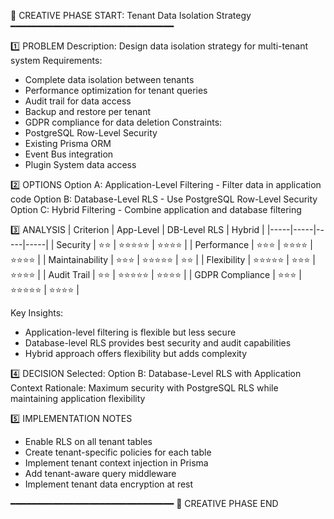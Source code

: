 📌 CREATIVE PHASE START: Tenant Data Isolation Strategy
━━━━━━━━━━━━━━━━━━━━━━━━━━━━━━━

1️⃣ PROBLEM
Description: Design data isolation strategy for multi-tenant system
Requirements:

- Complete data isolation between tenants
- Performance optimization for tenant queries
- Audit trail for data access
- Backup and restore per tenant
- GDPR compliance for data deletion
  Constraints:
- PostgreSQL Row-Level Security
- Existing Prisma ORM
- Event Bus integration
- Plugin System data access

2️⃣ OPTIONS
Option A: Application-Level Filtering - Filter data in application code
Option B: Database-Level RLS - Use PostgreSQL Row-Level Security
Option C: Hybrid Filtering - Combine application and database filtering

3️⃣ ANALYSIS
| Criterion | App-Level | DB-Level RLS | Hybrid |
|-----|-----|-----|-----|
| Security | ⭐⭐ | ⭐⭐⭐⭐⭐ | ⭐⭐⭐⭐ |
| Performance | ⭐⭐⭐ | ⭐⭐⭐⭐ | ⭐⭐⭐⭐ |
| Maintainability | ⭐⭐⭐ | ⭐⭐⭐⭐⭐ | ⭐⭐ |
| Flexibility | ⭐⭐⭐⭐⭐ | ⭐⭐⭐ | ⭐⭐⭐⭐ |
| Audit Trail | ⭐⭐ | ⭐⭐⭐⭐⭐ | ⭐⭐⭐⭐ |
| GDPR Compliance | ⭐⭐⭐ | ⭐⭐⭐⭐⭐ | ⭐⭐⭐⭐ |

Key Insights:

- Application-level filtering is flexible but less secure
- Database-level RLS provides best security and audit capabilities
- Hybrid approach offers flexibility but adds complexity

4️⃣ DECISION
Selected: Option B: Database-Level RLS with Application Context
Rationale: Maximum security with PostgreSQL RLS while maintaining application flexibility

5️⃣ IMPLEMENTATION NOTES

- Enable RLS on all tenant tables
- Create tenant-specific policies for each table
- Implement tenant context injection in Prisma
- Add tenant-aware query middleware
- Implement tenant data encryption at rest

━━━━━━━━━━━━━━━━━━━━━━━━━━━━━━━
📌 CREATIVE PHASE END
